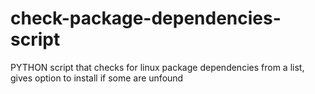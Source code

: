# check-package-dependencies-script
PYTHON script that checks for linux package dependencies from a list, gives option to install if some are unfound
